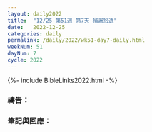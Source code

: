 ```yaml
---
layout: daily2022
title:  "12/25 第51週 第7天 補漏拾遺"
date:   2022-12-25
categories: daily
permalink: /daily/2022/wk51-day7-daily.html
weekNum: 51
dayNum: 7
cycle: 2022
---
```


{%- include BibleLinks2022.html -%}

### 禱告：

### 筆記與回應：
